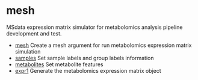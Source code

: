 # mesh

MSdata expression matrix simulator for metabolomics analysis pipeline development and test.

+ [mesh](mesh/mesh.1) Create a mesh argument for run metabolomics expression matrix simulation
+ [samples](mesh/samples.1) Set sample labels and group labels information
+ [metabolites](mesh/metabolites.1) Set metabolite features
+ [expr1](mesh/expr1.1) Generate the metabolomics expression matrix object
